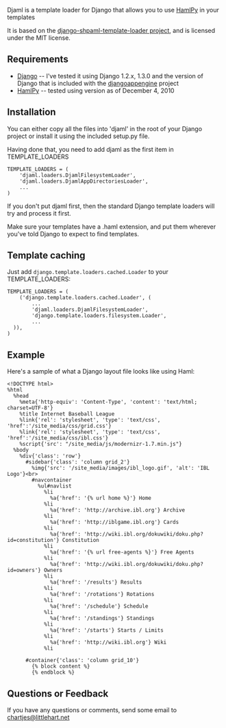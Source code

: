 Djaml is a template loader for Django that allows you to use [HamlPy](https://github.com/jessemiller/HamlPy) in your templates

It is based on the [django-shpaml-template-loader project](http://bitbucket.org/jiaaro/django-shpaml-template-loader),
and is licensed under the MIT license.

## Requirements

* [Django](http://www.djangoproject.org) -- I've tested it using Django 1.2.x, 1.3.0 and the version of Django that is included with the [djangoappengine](http://www.allbuttonspressed.com/projects/djangoappengine) project
* [HamlPy](https://github.com/jessemiller/HamlPy) -- tested using version as of December 4, 2010

## Installation

You can either copy all the files into 'djaml' in the root of your Django project
or install it using the included setup.py file.

Having done that, you need to add djaml as the first item in TEMPLATE_LOADERS

    TEMPLATE_LOADERS = (
        'djaml.loaders.DjamlFilesystemLoader',
        'djaml.loaders.DjamlAppDirectoriesLoader',
        ...
    )

If you don't put djaml first, then the standard Django template loaders will try and process
it first.

Make sure your templates have a .haml extension, and put them wherever you've told Django
to expect to find templates.


## Template caching

Just add `django.template.loaders.cached.Loader` to your TEMPLATE_LOADERS:

    TEMPLATE_LOADERS = (
        ('django.template.loaders.cached.Loader', (
            ...
            'djaml.loaders.DjamlFilesystemLoader',
            'django.template.loaders.filesystem.Loader',
            ...
      )),
    )


## Example

Here's a sample of what a Django layout file looks like using Haml:

    <!DOCTYPE html>
    %html
      %head
        %meta{'http-equiv': 'Content-Type', 'content': 'text/html; charset=UTF-8'}
        %title Internet Baseball League
        %link{'rel': 'stylesheet', 'type': 'text/css', 'href':'/site_media/css/grid.css'}
        %link{'rel': 'stylesheet', 'type': 'text/css', 'href':'/site_media/css/ibl.css'}
        %script{'src': "/site_media/js/modernizr-1.7.min.js"}
      %body
        %div{'class': 'row'}
          #sidebar{'class': 'column grid_2'}
            %img{'src': '/site_media/images/ibl_logo.gif', 'alt': 'IBL Logo'}<br>
            #navcontainer
              %ul#navlist
                %li
                  %a{'href': '{% url home %}'} Home
                %li
                  %a{'href': 'http://archive.ibl.org'} Archive
                %li
                  %a{'href': 'http://iblgame.ibl.org'} Cards
                %li
                  %a{'href': 'http://wiki.ibl.org/dokuwiki/doku.php?id=constitution'} Constitution
                %li
                  %a{'href': '{% url free-agents %}'} Free Agents
                %li
                  %a{'href': 'http://wiki.ibl.org/dokuwiki/doku.php?id=owners'} Owners
                %li
                  %a{'href': '/results'} Results
                %li
                  %a{'href': '/rotations'} Rotations
                %li
                  %a{'href': '/schedule'} Schedule
                %li
                  %a{'href': '/standings'} Standings
                %li
                  %a{'href': '/starts'} Starts / Limits
                %li
                  %a{'href': 'http://wiki.ibl.org'} Wiki
                %li

          #container{'class': 'column grid_10'}
            {% block content %}
            {% endblock %}


## Questions or Feedback

If you have any questions or comments, send some email to chartjes@littlehart.net
